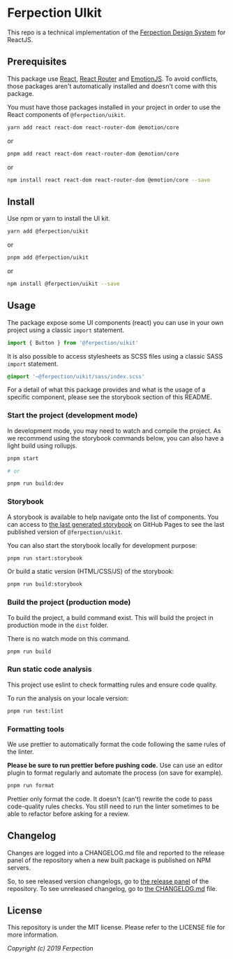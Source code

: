# Ferpection UIkit

This repo is a technical implementation of the [Ferpection Design System](https://ferpection.slab.com/topics/design-system-v48ngrzz/posts) for ReactJS.

## Prerequisites

This package use [React](https://reactjs.org), [React Router](https://reacttraining.com/react-router/web/) and [EmotionJS](https://emotion.sh/).
To avoid conflicts, those packages aren't automatically installed and doesn't come with this package.

You must have those packages installed in your project in order to use the React components of `@ferpection/uikit`.

```sh
yarn add react react-dom react-router-dom @emotion/core
```

or

```sh
pnpm add react react-dom react-router-dom @emotion/core
```

or

```sh
npm install react react-dom react-router-dom @emotion/core --save
```

## Install

Use npm or yarn to install the UI kit.

```sh
yarn add @ferpection/uikit
```

or

```sh
pnpm add @ferpection/uikit
```

or

```sh
npm install @ferpection/uikit --save
```

## Usage

The package expose some UI components (react) you can use in your own project using a classic `import` statement.

```js
import { Button } from '@ferpection/uikit'
```

It is also possible to access stylesheets as SCSS files using a classic SASS `import` statement.

```scss
@import '~@ferpection/uikit/sass/index.scss'
```

For a detail of what this package provides and what is the usage of a specific component, please see the storybook section of this README.

### Start the project (development mode)

In development mode, you may need to watch and compile the project. As we recommend using the storybook commands below, you can also have a light build using rollupjs.

```sh
pnpm start

# or

pnpm run build:dev
```

### Storybook

A storybook is available to help navigate onto the list of components. You can access to [the last generated storybook](https://ferpection.github.io/uikit/) on GitHub Pages to see the last published version of `@ferpection/uikit`.

You can also start the storybook locally for development purpose:

```sh
pnpm run start:storybook
```

Or build a static version (HTML/CSS/JS) of the storybook:

```sh
pnpm run build:storybook
```

### Build the project (production mode)

To build the project, a build command exist. This will build the project in production mode in the `dist` folder.

There is no watch mode on this command.

```sh
pnpm run build
```

### Run static code analysis

This project use eslint to check formatting rules and ensure code quality.

To run the analysis on your locale version:

```sh
pnpm run test:lint
```

### Formatting tools

We use prettier to automatically format the code following the same rules of the linter.

**Please be sure to run prettier before pushing code.**
Use can use an editor plugin to format regularly and automate the process (on save for example).

```sh
pnpm run format
```

Prettier only format the code. It doesn't (can't) rewrite the code to pass code-quality rules checks.
You still need to run the linter sometimes to be able to refactor before asking for a review.

## Changelog

Changes are logged into a CHANGELOG.md file and reported to the release panel of the repository when a new built package is published on NPM servers.

So, to see released version changelogs, go to [the release panel](https://github.com/ferpection/uikit/releases) of the repository. To see unreleased changelog, go to [the CHANGELOG.md](https://github.com/ferpection/uikit/blob/master/CHANGELOG.md) file.

## License

This repository is under the MIT license. Please refer to the LICENSE file for more information.

_Copyright (c) 2019 Ferpection_
